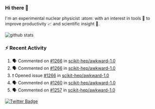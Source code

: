 ### Hi there 👋 

I'm an experimental nuclear physicist :atom: with an interest in tools :wrench: to improve productivity :chart_with_upwards_trend: and scientific insight :telescope:.

![github stats](https://github-readme-stats.vercel.app/api?username=agoose77&show_icons=true&hide_rank=true&hide_title=true&bg_color=30,e76445,904e95&text_color=efe3ec&icon_color=efe3ec)
<!--
**agoose77/agoose77** is a ✨ _special_ ✨ repository because its `README.md` (this file) appears on your GitHub profile.

Here are some ideas to get you started:

- 🔭 I’m currently working on ...
- 🌱 I’m currently learning ...
- 👯 I’m looking to collaborate on ...
- 🤔 I’m looking for help with ...
- 💬 Ask me about ...
- 📫 How to reach me: ...
- 😄 Pronouns: ...
- ⚡ Fun fact: ...
-->

### :zap: Recent Activity
<!--START_SECTION:activity-->
1. 🗣 Commented on [#1266](https://github.com/scikit-hep/awkward-1.0/issues/1266) in [scikit-hep/awkward-1.0](https://github.com/scikit-hep/awkward-1.0)
2. 🗣 Commented on [#1266](https://github.com/scikit-hep/awkward-1.0/issues/1266) in [scikit-hep/awkward-1.0](https://github.com/scikit-hep/awkward-1.0)
3. ❗️ Opened issue [#1266](https://github.com/scikit-hep/awkward-1.0/issues/1266) in [scikit-hep/awkward-1.0](https://github.com/scikit-hep/awkward-1.0)
4. 🗣 Commented on [#1260](https://github.com/scikit-hep/awkward-1.0/issues/1260) in [scikit-hep/awkward-1.0](https://github.com/scikit-hep/awkward-1.0)
5. 🗣 Commented on [#1257](https://github.com/scikit-hep/awkward-1.0/issues/1257) in [scikit-hep/awkward-1.0](https://github.com/scikit-hep/awkward-1.0)
<!--END_SECTION:activity-->


[![Twitter Badge](https://img.shields.io/twitter/follow/agoose77?style=flat-square&logo=Twitter&logoColor=white&color=cornflowerblue)](https://twitter.com/agoose77)
